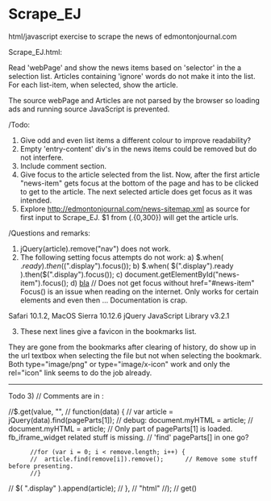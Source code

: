 # Scrape_EJ
html/javascript exercise to scrape the news of edmontonjournal.com

Scrape_EJ.html:

Read 'webPage' and show the news items based on 'selector' in the a selection
list. Articles containing 'ignore' words do not make it into the list.
For each list-item, when selected, show the article.

The source webPage and Articles are not parsed by the browser so loading ads
and running source JavaScript is prevented.

/Todo:
1) Give odd and even list items a different colour to improve readability?
2) Empty 'entry-content' div's in the news items could be removed but do not interfere.
3) Include comment section.
4) Give focus to the article selected from the list. Now, after the first article
   "news-item" gets focus at the bottom of the page and has to be clicked to get
   to the article. The next selected article does get focus as it was intended.
5) Explore http://edmontonjournal.com/news-sitemap.xml as source for first input to
   Scrape_EJ. $1 from <loc>(.{0,300})</loc> will get the article urls.

</article>

/Questions and remarks:
1) jQuery(article).remove("nav") does not work.
2) The following setting focus attempts do not work:
  a) $.when( $.ready ).then($(".display").focus());
  b) $.when( $(".display").ready ).then($(".display").focus());
  c) document.getElementById("news-item").focus();
  d) <a id="linkID" href="#news-item">bla</a> // Does not get focus without href="#news-item"
Focus() is an issue when reading on the internet. Only works for certain elements and
even then ... Documentation is crap.

  Safari 10.1.2, MacOS Sierra 10.12.6
  jQuery JavaScript Library v3.2.1

3) These next lines give a favicon in the bookmarks list.
<link rel="profile" href="http://gmpg.org/xfn/11">
<link rel="icon"          type="image/png" href="http://1.gravatar.com/blavatar/9db188f8de0c78297ec188789805e471?s=32" sizes="16x16">
<link rel="shortcut icon" type="image/x-icon" href="http://1.gravatar.com/blavatar/9db188f8de0c78297ec188789805e471?s=32" sizes="16x16">

They are gone from the bookmarks after clearing of history, do show up in the url textbox
when selecting the file but not when selecting the bookmark.
Both type="image/png" or type="image/x-icon" work and only the rel="icon" link seems to
do the job already.



  --------------------
  Todo 3)
  // Comments are in : <div id="comments" class="comments-area">
  //$.get(value, "",
  //      function(data) {
  //        var article = jQuery(data).find(pageParts[1]);  // debug: document.myHTML = article;
  //        document.myHTML = article;
          // Only part of pageParts[1] is loaded. fb_iframe_widget related stuff is missing.
          // 'find' pageParts[] in one go?

          //for (var i = 0; i < remove.length; i++) {
          //  article.find(remove[i]).remove();      // Remove some stuff before presenting.
          //}

  //        $( ".display" ).append(article);
  //      },
  //      "html"
  //); // get()
